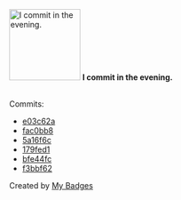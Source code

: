 <img src="https://my-badges.github.io/my-badges/evening-commits.png" alt="I commit in the evening." title="I commit in the evening." width="128">
<strong>I commit in the evening.</strong>
<br><br>

Commits:

- <a href="https://github.com/ccamel/playground-elm/commit/e03c62ace3462e73fe1cb50b01ac0d990d824cc0">e03c62a</a>
- <a href="https://github.com/ccamel/terraforming-chez-moi/commit/fac0bb8e98469d9e335add745ce8c1693f738edc">fac0bb8</a>
- <a href="https://github.com/ccamel/terraforming-chez-moi/commit/5a16f6c78ed11f6792abff9668fbf847d5a9f221">5a16f6c</a>
- <a href="https://github.com/ccamel/terraforming-chez-moi/commit/179fed147261b4a48daa61e9452c23a967c8ae11">179fed1</a>
- <a href="https://github.com/ccamel/terraforming-chez-moi/commit/bfe44fc624b50d862e283e1358ce095f91366496">bfe44fc</a>
- <a href="https://github.com/ccamel/terraforming-chez-moi/commit/f3bbf625c134e048fa7777bc2d5f66cd9efdc8b9">f3bbf62</a>


Created by <a href="https://github.com/my-badges/my-badges">My Badges</a>